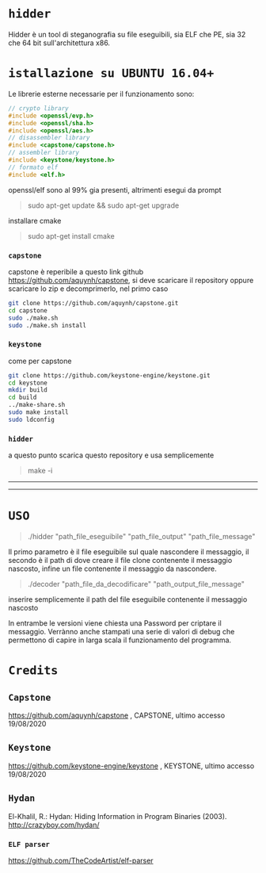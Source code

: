 # `hidder `   
Hidder è un tool di steganografia su file eseguibili, sia ELF che PE, sia 32 che 64 bit sull'architettura x86.  
# `istallazione su UBUNTU 16.04+  `   
Le librerie esterne necessarie per il funzionamento sono:
```c
// crypto library
#include <openssl/evp.h>
#include <openssl/sha.h>
#include <openssl/aes.h>
// disassembler library
#include <capstone/capstone.h>
// assembler library
#include <keystone/keystone.h>
// formato elf
#include <elf.h>
```
openssl/elf sono al 99% gia presenti, altrimenti esegui da prompt
>sudo apt-get update && sudo apt-get upgrade    

installare cmake
>sudo apt-get install cmake
### `capstone  `  
capstone è reperibile a questo link github https://github.com/aquynh/capstone, si deve
scaricare il repository oppure scaricare lo zip e decomprimerlo, nel primo caso
```sh
git clone https://github.com/aquynh/capstone.git
cd capstone
sudo ./make.sh
sudo ./make.sh install 
```
### `keystone   `
come per capstone 
```sh
git clone https://github.com/keystone-engine/keystone.git 
cd keystone
mkdir build
cd build
../make-share.sh
sudo make install
sudo ldconfig
```
### `hidder  `
a questo punto scarica questo repository e usa semplicemente 
>make -i

---
---
# `USO`
> ./hidder "path_file_eseguibile" "path_file_output" "path_file_message"        

Il primo parametro è il file eseguibile sul quale nascondere il messaggio, il secondo è il path di dove creare il file clone contenente il messaggio nascosto, infine un file contenente il messaggio da nascondere.
> ./decoder "path_file_da_decodificare" "path_output_file_message"

inserire semplicemente il path del file eseguibile contenente il messaggio nascosto

In entrambe le versioni viene chiesta una Password per criptare il messaggio.
Verrànno anche stampati una serie di valori di debug che permettono di capire in larga scala il funzionamento del programma.

# `Credits`

## `Capstone`
https://github.com/aquynh/capstone , CAPSTONE, ultimo accesso 19/08/2020

## `Keystone`
https://github.com/keystone-engine/keystone , KEYSTONE, ultimo accesso 19/08/2020

## `Hydan`
El-Khalil, R.: Hydan: Hiding Information in Program Binaries (2003). 
http://crazyboy.com/hydan/

### `ELF parser`
https://github.com/TheCodeArtist/elf-parser

